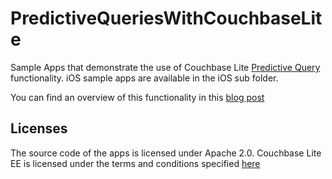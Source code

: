 # PredictiveQueriesWithCouchbaseLite
Sample Apps that demonstrate the use of Couchbase Lite [Predictive Query](https://docs.couchbase.com/couchbase-lite/2.5/index.html#predictive-query) functionality. iOS sample apps are available in the iOS sub folder. 

You can find an overview of this functionality in this [blog post](https://blog.couchbase.com/machine-learning-predictions-couchbase-lite-predictive-query)

## Licenses
The source code of the apps is licensed under Apache 2.0. Couchbase Lite EE is licensed under the terms and conditions specified [here](https://www.couchbase.com/legal/agreements) 



